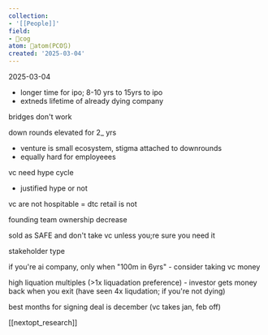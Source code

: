 ```yaml
---
collection:
- '[[People]]'
field:
- 👾cog
atom: 🧭atom(PCO🔃)
created: '2025-03-04'
---
```


2025-03-04

- longer time for ipo; 8-10 yrs to 15yrs to ipo
- extneds lifetime of already dying company

bridges don't work

down rounds elevated for 2_ yrs

- venture is small ecosystem, stigma attached to downrounds
- equally hard for employeees

vc need hype cycle
- justified hype or not

vc are not hospitable = dtc retail is not 

founding team ownership decrease 

sold as SAFE and 
don't take vc unless you;re sure you need it

stakeholder type 

if you're ai company, only when "100m in 6yrs" - consider taking vc money

high liquation multiples (>1x liquadation preference) - investor gets money back when you exit (have seen 4x liqudation; if you're not dying)

best months for signing deal is december (vc takes jan, feb off)


[[nextopt_research]]